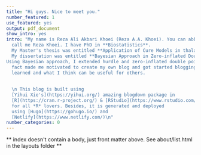```yaml
---
title: "Hi guys. Nice to meet you."
number_featured: 1
use_featured: yes
output: pdf_document
show_intro: yes
intro: "My name is Reza Ali Akbari Khoei (Reza A.A. Khoei). You can abbreviately
  call me Reza Khoei. I have PhD in **Biostatistics**. 
  My Master's thesis was entitled **Application of Cure Models in thalassemia major disease**. I fitted different Cure Survival models on thalassemia major disease and tried to find some appropriate models to fit on these dataset.
  My dissertation was entitled **Bayesian Approach in Zero-inflated Double Poisson Models and its Application in Medical Data**. 
Using Bayesian approach, I extended hurdle and zero-inflated double poisson models to **multilevel approach** and used it for analysis of **neonate data** and evaluation of related risk factors on congenital anomalies of newborns. \n\n I had no idea about creating websites till I found out that it is possible using [R](https://cran.r-project.org/). This
  fact made me motivated to create my own blog and got started blogging about what I've 
  learned and what I think can be useful for others.
  
  
  \n This blog is built using 
  [Yihui Xie's](https://yihui.org/) amazing blogdown package in 
  [R](https://cran.r-project.org/) & [RStudio](https://www.rstudio.com/)
  for all *R* lovers. Besides, it is generated and deployed 
  using [Hugo](https://gohugo.io/) and 
  [Netlify](https://www.netlify.com/)\n"
number_categories: 0
---
```


\*\* index doesn't contain a body, just front matter above. See about/list.html in the layouts folder \*\*
